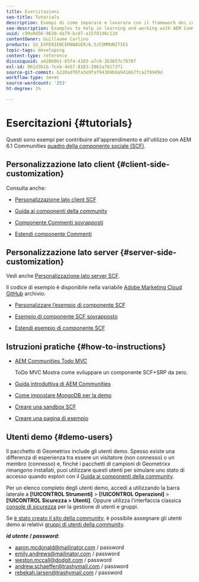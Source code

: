```yaml
---
title: Esercitazioni
seo-title: Tutorials
description: Esempi di come imparare e lavorare con il framework dei componenti social di AEM Communities (SCF)
seo-description: Examples to help in learning and working with AEM Communities social component framework (SCF)
uuid: c99a9d56-9630-4a79-bcd7-a15f01d6c13d
contentOwner: Guillaume Carlino
products: SG_EXPERIENCEMANAGER/6.5/COMMUNITIES
topic-tags: developing
content-type: reference
discoiquuid: a420b0b1-65f4-4103-a7c9-263657c7870f
exl-id: 061d3b1b-7ceb-4e57-8183-2062a76173f1
source-git-commit: b220adf6fa3e9faf94389b9a9416b7fca2f89d9d
workflow-type: tm+mt
source-wordcount: '253'
ht-degree: 3%

---
```


# Esercitazioni {#tutorials}

Questi sono esempi per contribuire all&#39;apprendimento e all&#39;utilizzo con AEM 6.1 Communities [quadro della componente sociale (SCF)](scf.md).

## Personalizzazione lato client {#client-side-customization}

Consulta anche:

* [Personalizzazione lato client SCF](client-customize.md)

* [Guida ai componenti della community](components-guide.md)

* [Componente Commenti sovrapposti](overlay-comments.md)

* [Estendi componente Commenti](extend-comments.md)

## Personalizzazione lato server {#server-side-customization}

Vedi anche [Personalizzazione lato server SCF](server-customize.md).

Il codice di esempio è disponibile nella variabile [Adobe Marketing Cloud GitHub](https://github.com/Adobe-Marketing-Cloud) archivio:

* [Personalizzare l’esempio di componente SCF](https://github.com/Adobe-Marketing-Cloud/aem-scf-sample-components-customize)

* [Esempio di componente SCF sovrapposto](https://github.com/Adobe-Marketing-Cloud/aem-scf-sample-components-overlay)

* [Estendi esempio di componente SCF](https://github.com/Adobe-Marketing-Cloud/aem-scf-sample-components-extension)

## Istruzioni pratiche {#how-to-instructions}

* [AEM Communities Todo MVC](https://github.com/Adobe-Marketing-Cloud/aem-communities-todomvc-sample)

   ToDo MVC Mostra come sviluppare un componente SCF+SRP da zero.

* [Guida introduttiva di AEM Communities](getting-started.md)

* [Come impostare MongoDB per la demo](demo-mongo.md)

* [Creare una sandbox SCF](an-scf-sandbox.md)

* [Creare una pagina di esempio](create-sample-page.md)

## Utenti demo {#demo-users}

Il pacchetto di Geometrixx include gli utenti demo. Spesso esiste una differenza di esperienza tra essere un visitatore (non connesso) o un membro (connesso) e, finché i pacchetti di campioni di Geometrixx rimangono installati, puoi utilizzare questi utenti per simulare uno stato di accesso quando esplori con il [Guida ai componenti della community](components-guide.md).

Per un elenco completo degli utenti demo, accedi a utilizzando la barra laterale a **[!UICONTROL Strumenti]** > **[!UICONTROL Operazioni]** > **[!UICONTROL Sicurezza > Utenti]**. Oppure utilizza l’interfaccia classica [console di sicurezza](http://localhost:4502/useradmin) per la gestione di utenti e gruppi.

Se [è stato creato il sito della community](getting-started.md), è possibile assegnare gli utenti demo ai relativi [gruppi di utenti della community](users.md).

***id utente* / *password***:

* aaron.mcdonald@mailinator.com / password
* emily.andrews@mailinator.com / password
* weston.mccall@dodgit.com / password
* andrew.schaeffer@trashymail.com / password
* rebekah.larsen@trashymail.com / password
